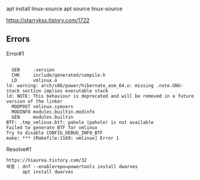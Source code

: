 
apt install linux-source
apt source linux-source

https://starrykss.tistory.com/1722


## Errors
Error#1
```

  GEN     .version
  CHK     include/generated/compile.h
  LD      vmlinux.o
ld: warning: arch/x86/power/hibernate_asm_64.o: missing .note.GNU-stack section implies executable stack
ld: NOTE: This behaviour is deprecated and will be removed in a future version of the linker
  MODPOST vmlinux.symvers
  MODINFO modules.builtin.modinfo
  GEN     modules.builtin
BTF: .tmp_vmlinux.btf: pahole (pahole) is not available
Failed to generate BTF for vmlinux
Try to disable CONFIG_DEBUG_INFO_BTF
make: *** [Makefile:1169: vmlinux] Error 1
```
Resolve#1
```
https://hiaurea.tistory.com/32
해결 : dnf --enablerepo=powertools install dwarves
      apt install dwarves
```
